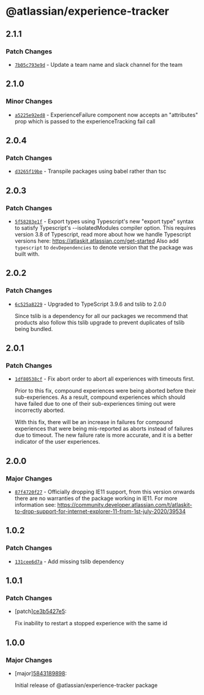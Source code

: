 # @atlassian/experience-tracker

## 2.1.1

### Patch Changes

- [`7b05c793e9d`](https://bitbucket.org/atlassian/atlassian-frontend/commits/7b05c793e9d) - Update a team name and slack channel for the team

## 2.1.0

### Minor Changes

- [`a5225e92ed8`](https://bitbucket.org/atlassian/atlassian-frontend/commits/a5225e92ed8) - ExperienceFailure component now accepts an "attributes" prop which is passed to the experienceTracking fail call

## 2.0.4

### Patch Changes

- [`d3265f19be`](https://bitbucket.org/atlassian/atlassian-frontend/commits/d3265f19be) - Transpile packages using babel rather than tsc

## 2.0.3

### Patch Changes

- [`5f58283e1f`](https://bitbucket.org/atlassian/atlassian-frontend/commits/5f58283e1f) - Export types using Typescript's new "export type" syntax to satisfy Typescript's --isolatedModules compiler option.
  This requires version 3.8 of Typescript, read more about how we handle Typescript versions here: https://atlaskit.atlassian.com/get-started
  Also add `typescript` to `devDependencies` to denote version that the package was built with.

## 2.0.2

### Patch Changes

- [`6c525a8229`](https://bitbucket.org/atlassian/atlassian-frontend/commits/6c525a8229) - Upgraded to TypeScript 3.9.6 and tslib to 2.0.0

  Since tslib is a dependency for all our packages we recommend that products also follow this tslib upgrade
  to prevent duplicates of tslib being bundled.

## 2.0.1

### Patch Changes

- [`1df80538cf`](https://bitbucket.org/atlassian/atlassian-frontend/commits/1df80538cf) - Fix abort order to abort all experiences with timeouts first.

  Prior to this fix, compound experiences were being aborted before their sub-experiences. As a result, compound experiences which should have failed due to one of their sub-experiences timing out were incorrectly aborted.

  With this fix, there will be an increase in failures for compound experiences that were being mis-reported as aborts instead of failures due to timeout. The new failure rate is more accurate, and it is a better indicator of the user experiences.

## 2.0.0

### Major Changes

- [`87f4720f27`](https://bitbucket.org/atlassian/atlassian-frontend/commits/87f4720f27) - Officially dropping IE11 support, from this version onwards there are no warranties of the package working in IE11.
  For more information see: https://community.developer.atlassian.com/t/atlaskit-to-drop-support-for-internet-explorer-11-from-1st-july-2020/39534

## 1.0.2

### Patch Changes

- [`131cee6d7a`](https://bitbucket.org/atlassian/atlassian-frontend/commits/131cee6d7a) - Add missing tslib dependency

## 1.0.1

### Patch Changes

- [patch][ce3b5427e5](https://bitbucket.org/atlassian/atlassian-frontend/commits/ce3b5427e5):

  Fix inability to restart a stopped experience with the same id

## 1.0.0

### Major Changes

- [major][5843189898](https://bitbucket.org/atlassian/atlassian-frontend/commits/5843189898):

  Initial release of @atlassian/experience-tracker package
